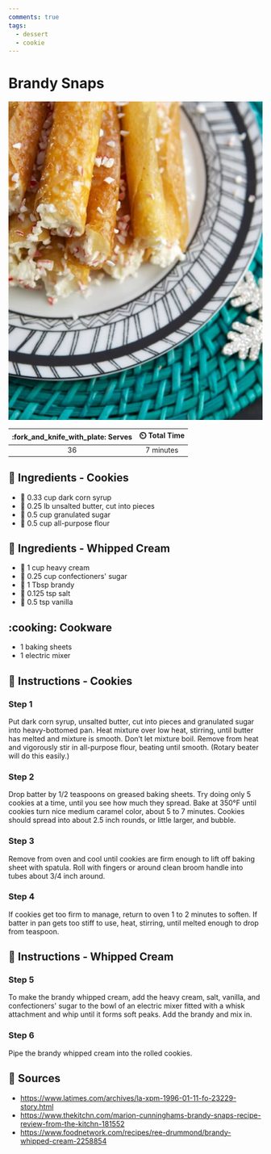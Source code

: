 ```yaml
---
comments: true
tags:
  - dessert
  - cookie
---
```

# Brandy Snaps

![Brandy Snaps](../assets/images/brandy-snaps.jpg)

| :fork_and_knife_with_plate: Serves | :timer_clock: Total Time |
|:----------------------------------:|:-----------------------: |
| 36 | 7 minutes |

## :salt: Ingredients - Cookies

- :corn: 0.33 cup dark corn syrup
- :butter: 0.25 lb unsalted butter, cut into pieces
- :candy: 0.5 cup granulated sugar
- :ear_of_rice: 0.5 cup all-purpose flour

## :salt: Ingredients - Whipped Cream

- :icecream: 1 cup heavy cream
- :candy: 0.25 cup confectioners' sugar
- :tumbler_glass: 1 Tbsp brandy
- :salt: 0.125 tsp salt
- :icecream: 0.5 tsp vanilla

## :cooking: Cookware

- 1 baking sheets
- 1 electric mixer

## :pencil: Instructions - Cookies

### Step 1

Put dark corn syrup, unsalted butter, cut into pieces and granulated sugar into heavy-bottomed pan. Heat mixture over
low heat, stirring, until butter has melted and mixture is smooth. Don’t let mixture boil. Remove from heat and
vigorously stir in all-purpose flour, beating until smooth. (Rotary beater will do this easily.)

### Step 2

Drop batter by 1/2 teaspoons on greased baking sheets. Try doing only 5 cookies at a time, until you see how much they
spread. Bake at 350°F until cookies turn nice medium caramel color, about 5 to 7 minutes. Cookies should spread into
about 2.5 inch rounds, or little larger, and bubble.

### Step 3

Remove from oven and cool until cookies are firm enough to lift off baking sheet with spatula. Roll with fingers or
around clean broom handle into tubes about 3/4 inch around.

### Step 4

If cookies get too firm to manage, return to oven 1 to 2 minutes to soften. If batter in pan gets too stiff to use,
heat, stirring, until melted enough to drop from teaspoon.

## :pencil: Instructions - Whipped Cream

### Step 5

To make the brandy whipped cream, add the heavy cream, salt, vanilla, and confectioners' sugar to the bowl of an
electric mixer fitted with a whisk attachment and whip until it forms soft peaks. Add the brandy and mix in.

### Step 6

Pipe the brandy whipped cream into the rolled cookies.

## :link: Sources

- <https://www.latimes.com/archives/la-xpm-1996-01-11-fo-23229-story.html>
- <https://www.thekitchn.com/marion-cunninghams-brandy-snaps-recipe-review-from-the-kitchn-181552>
- <https://www.foodnetwork.com/recipes/ree-drummond/brandy-whipped-cream-2258854>

